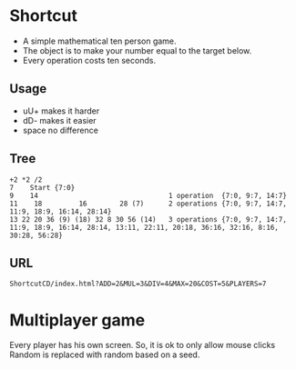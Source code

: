 # Shortcut

- A simple mathematical ten person game.
- The object is to make your number equal to the target below.
- Every operation costs ten seconds.

## Usage

- uU+ makes it harder
- dD- makes it easier
- space no difference

## Tree
```
+2 *2 /2
7    Start {7:0}
9    14                                1 operation  {7:0, 9:7, 14:7}
11    18         16        28 (7)      2 operations {7:0, 9:7, 14:7, 11:9, 18:9, 16:14, 28:14}
13 22 20 36 (9) (18) 32 8 30 56 (14)   3 operations {7:0, 9:7, 14:7, 11:9, 18:9, 16:14, 28:14, 13:11, 22:11, 20:18, 36:16, 32:16, 8:16, 30:28, 56:28}
```

## URL
```
ShortcutCD/index.html?ADD=2&MUL=3&DIV=4&MAX=20&COST=5&PLAYERS=7
```

# Multiplayer game
Every player has his own screen. So, it is ok to only allow mouse clicks
Random is replaced with random based on a seed.
